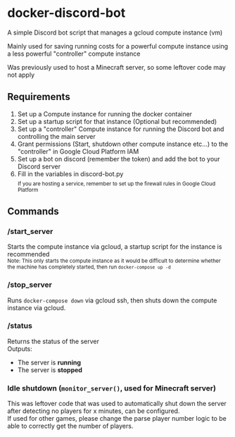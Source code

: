 # docker-discord-bot
<p>A simple Discord bot script that manages a gcloud compute instance (vm)</p>
<p>Mainly used for saving running costs for a powerful compute instance using a less powerful "controller" compute instance</p>
<p>Was previously used to host a Minecraft server, so some leftover code may not apply</p>

## Requirements

  1. Set up a Compute instance for running the docker container
  2. Set up a startup script for that instance (Optional but recommended)
  3. Set up a "controller" Compute instance for running the Discord bot and controlling the main server
  4. Grant permissions (Start, shutdown other compute instance etc...) to the "controller" in Google Cloud Platform IAM
  5. Set up a bot on discord (remember the token) and add the bot to your Discord server
  6. Fill in the variables in discord-bot.py
<br><sub>If you are hosting a service, remember to set up the firewall rules in Google Cloud Platform</sub>

## Commands

### /start_server

Starts the compute instance via gcloud, a startup script for the instance is recommended  
<sub>Note: This only starts the compute instance as it would be difficult to determine whether the machine has completely started, then run <code>docker-compose up -d</code>

### /stop_server

Runs <code>docker-compose down</code> via gcloud ssh, then shuts down the compute instance via gcloud.

### /status

Returns the status of the server  
Outputs:  
- The server is **running**  
- The server is **stopped**

### Idle shutdown (<code>monitor_server()</code>, used for Minecraft server)
This was leftover code that was used to automatically shut down the server after detecting no players for x minutes, can be configured.  
If used for other games, please change the parse player number logic to be able to correctly get the number of players.
